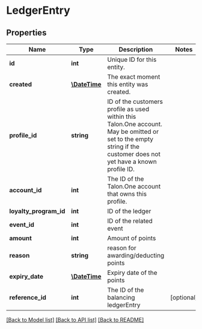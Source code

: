 # LedgerEntry

## Properties
Name | Type | Description | Notes
------------ | ------------- | ------------- | -------------
**id** | **int** | Unique ID for this entity. | 
**created** | [**\DateTime**](\DateTime.md) | The exact moment this entity was created. | 
**profile_id** | **string** | ID of the customers profile as used within this Talon.One account. May be omitted or set to the empty string if the customer does not yet have a known profile ID. | 
**account_id** | **int** | The ID of the Talon.One account that owns this profile. | 
**loyalty_program_id** | **int** | ID of the ledger | 
**event_id** | **int** | ID of the related event | 
**amount** | **int** | Amount of points | 
**reason** | **string** | reason for awarding/deducting points | 
**expiry_date** | [**\DateTime**](\DateTime.md) | Expiry date of the points | 
**reference_id** | **int** | The ID of the balancing ledgerEntry | [optional] 

[[Back to Model list]](../README.md#documentation-for-models) [[Back to API list]](../README.md#documentation-for-api-endpoints) [[Back to README]](../README.md)


